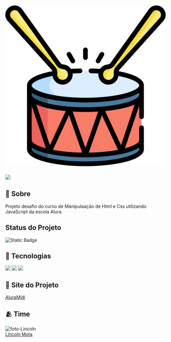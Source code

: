 
<h1> <img src ="/images/bateria.png" alt="Logo Alura Midi"></h1>

<img src="https://img.shields.io/github/license/LincolnMota07/Alura-MIDI">

<h2> 📜 Sobre</h2>
<p>Projeto desafio do curso de Manipulaação de Html e Css utilizando JavaScript da escola Alura.</p>

## Status do Projeto
![Static Badge](https://img.shields.io/badge/PROJETO-CONCLU%C3%8DDO-blue)



## 🚀 Tecnologias
<div>
  <img src="https://img.shields.io/badge/HTML-239120?style=for-the-badge&logo=html5&logoColor=white">
  <img src="https://img.shields.io/badge/CSS-239120?&style=for-the-badge&logo=css3&logoColor=white">
  <img src="https://img.shields.io/badge/JavaScript-F7DF1E?style=for-the-badge&logo=javascript&logoColor=black">
</div>

## 🔗 Site do Projeto
<a href="https://alura-midi-steel-omega.vercel.app/" target="_blank">AluraMidi</a>


## 🫂 Time
<img src="https://avatars.githubusercontent.com/u/116844681?v=4" alt="foto-Lincoln" width=115><br><a href="https://github.com/LincolnMota07" target="_blank">Lincoln Mota</a>
